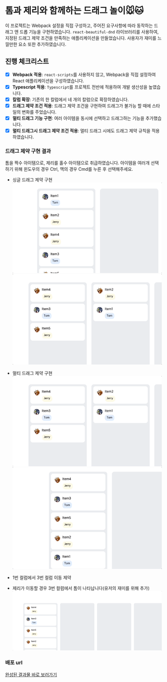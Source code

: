 # 톰과 제리와 함께하는 드래그 놀이🐭🐱

이 프로젝트는 Webpack 설정을 직접 구성하고, 주어진 요구사항에 따라 동작하는 드래그 앤 드롭 기능을 구현하였습니다. `react-beautiful-dnd` 라이브러리를 사용하여, 지정된 드래그 제약 조건을 만족하는 애플리케이션을 만들었습니다. 사용자가 재미를 느낄만한 요소 또한 추가하였습니다.

## 진행 체크리스트

- [x] **Webpack 적용**: `react-scripts`를 사용하지 않고, Webpack을 직접 설정하여 React 애플리케이션을 구성하였습니다.
- [x] **Typescript 적용**: `Typescript`를 프로젝트 전반에 적용하여 개발 생산성을 높였습니다.
- [x] **칼럼 확장**: 기존의 한 칼럼에서 네 개의 칼럼으로 확장하였습니다.
- [x] **드래그 제약 조건 적용**: 드래그 제약 조건을 구현하여 드래그가 불가능 할 때에 스타일의 변화를 주었습니다.
- [x] **멀티 드래그 기능 구현**: 여러 아이템을 동시에 선택하고 드래그하는 기능을 추가했습니다.
- [x] **멀티 드래그시 드래그 제약 조건 적용**: 멀티 드래그 시에도 드래그 제약 규칙을 적용하였습니다.

### 드래그 제약 구현 결과

톰을 짝수 아이템으로, 제리를 홀수 아이템으로 취급하였습니다. 아이템을 여러개 선택하기 위해 윈도우의 경우 Ctrl, 맥의 경우 Cmd를 누른 후 선택해주세요.

- 싱글 드래그 제약 구현
  <img src="./screens/drag_limit01.gif"/>
  <img src="./screens/drag_limit02.gif"/>

- 멀티 드래그 제약 구현
  <img src="./screens/multiDrag_limit01.gif"/>
  <img src="./screens/multiDrag_limit02.gif"/>

- 1번 컬럼에서 3번 컬럼 이동 제약
- 제리가 이동할 경우 3번 컬럼에서 톰이 나타납니다(유저의 재미를 위해 추가)
  <img src="./screens/drag_limit03.gif"/>

### 배포 url

[완성된 결과물 바로 보러가기](https://front-assignment-kimtaejin3s-projects.vercel.app/)
